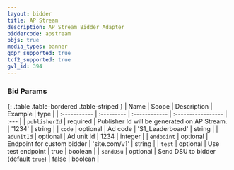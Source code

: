 ```yaml
---
layout: bidder
title: AP Stream
description: AP Stream Bidder Adapter
biddercode: apstream
pbjs: true
media_types: banner
gdpr_supported: true
tcf2_supported: true
gvl_id: 394
---
```


### Bid Params

{: .table .table-bordered .table-striped }
| Name           | Scope      | Description                                     | Example            | type    |
| :-----------   | :--------- | :------------                                   | :----------------- | :---    |
| `publisherId`  | required   | Publisher Id will be generated on AP Stream.    | '1234'             | string  |
| `code`         | optional   | Ad code                                         | 'S1_Leaderboard'   | string  |
| `adunitId`     | optional   | Ad unit Id                                      | 1234               | integer |
| `endpoint`     | optional   | Endpoint for custom bidder                      | 'site.com/v1'      | string  |
| `test`         | optional   | Use test endpoint                               | true               | boolean |
| `sendDsu`      | optional   | Send DSU to bidder (default `true`)             | false              | boolean |
